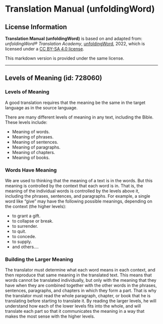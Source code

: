 # Translation Manual (unfoldingWord)

## License Information

**Translation Manual (unfoldingWord)** is based on and adapted from: _unfoldingWord® Translation Academy_, [unfoldingWord](https://unfoldingword.org/utw), 2022, which is licensed under a [CC BY-SA 4.0 license](https://creativecommons.org/licenses/by-sa/4.0/legalcode.en).

This markdown version is provided under the same license.



--------------------------------

## Levels of Meaning (id: 728060)

### Levels of Meaning

A good translation requires that the meaning be the same in the target language as in the source language.

There are many different levels of meaning in any text, including the Bible. These levels include:

* Meaning of words.
* Meaning of phrases.
* Meaning of sentences.
* Meaning of paragraphs.
* Meaning of chapters.
* Meaning of books.

### Words Have Meaning

We are used to thinking that the meaning of a text is in the words. But this meaning is controlled by the context that each word is in. That is, the meaning of the individual words is controlled by the levels above it, including the phrases, sentences, and paragraphs. For example, a single word like “give” may have the following possible meanings, depending on the context (the higher levels):

* to grant a gift.
* to collapse or break.
* to surrender.
* to quit.
* to concede.
* to supply.
* and others….

### Building the Larger Meaning

The translator must determine what each word means in each context, and then reproduce that same meaning in the translated text. This means that words cannot be translated individually, but only with the meaning that they have when they are combined together with the other words in the phrases, sentences, paragraphs, and chapters in which they form a part. That is why the translator must read the whole paragraph, chapter, or book that he is translating before starting to translate it. By reading the larger levels, he will understand how each of the lower levels fits into the whole, and will translate each part so that it communicates the meaning in a way that makes the most sense with the higher levels.


